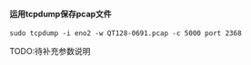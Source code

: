#### 运用tcpdump保存pcap文件

```commandline
sudo tcpdump -i eno2 -w QT128-0691.pcap -c 5000 port 2368
```
TODO:待补充参数说明